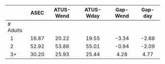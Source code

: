 
|                      |         ASEC |    ATUS-Wend |    ATUS-Wday |     Gap-Wend |      Gap-day |
| -------------------- | :----------: | :----------: | :----------: | :----------: | :----------: |
| # Adults             |              |              |              |              |              |
| &nbsp;&nbsp;1        |        16.87 |        20.22 |        19.55 |        -3.34 |        -2.68 |
| &nbsp;&nbsp;2        |        52.92 |        53.86 |        55.01 |        -0.94 |        -2.09 |
| &nbsp;&nbsp;3+       |        30.20 |        25.93 |        25.44 |         4.28 |         4.77 |

